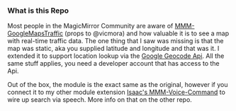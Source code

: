 ### What is this Repo

Most people in the MagicMirror Community are aware of [MMM-GoogleMapsTraffic](https://github.com/vicmora/MMM-GoogleMapsTraffic) (props to @vicmora) and how valuable it is to see a map with real-time traffic data. The one thing that I saw was missing is that the map was static, aka you supplied latitude and longitude and that was it. I extended it to support location lookup via the [Google Geocode Api](https://developers.google.com/maps/documentation/geocoding/intro). All the same stuff applies, you need a developer account that has access to the Api.

Out of the box, the module is the exact same as the original, however if you connect it to my other module extension [Isaac's MMM-Voice-Command](https://github.com/isaac2004/MMM-Voice-Commands) to wire up search via speech. More info on that on the other repo.